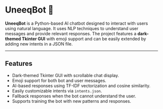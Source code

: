 # UneeqBot 🤖

**UneeqBot** is a Python-based AI chatbot designed to interact with users using natural language. It uses NLP techniques to understand user messages and provide relevant responses. The project features a **dark-themed Tkinter GUI** with emoji support and can be easily extended by adding new intents in a JSON file.

---

## Features

- Dark-themed Tkinter GUI with scrollable chat display.
- Emoji support for both bot and user messages.
- AI-based responses using TF-IDF vectorization and cosine similarity.
- Easily customizable intents via `intents.json`.
- Fallback responses when the bot cannot understand the user.
- Supports training the bot with new patterns and responses.
